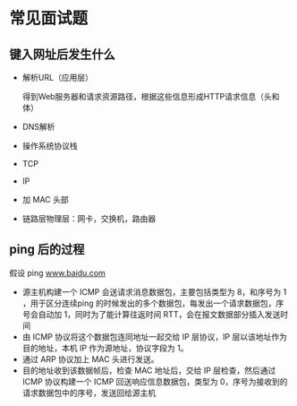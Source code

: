 # 常见面试题

## 键入网址后发生什么

- 解析URL（应用层）

    得到Web服务器和请求资源路径，根据这些信息形成HTTP请求信息（头和体）

- DNS解析

- 操作系统协议栈

- TCP

- IP

- 加 MAC 头部

- 链路层物理层：网卡，交换机，路由器



## ping 后的过程

假设 ping www.baidu.com

- 源主机构建一个 ICMP 会送请求消息数据包，主要包括类型为 8，和序号为 1 ，用于区分连续ping 的时候发出的多个数据包，每发出一个请求数据包，序号会自动加 1，同时为了能计算往返时间 RTT，会在报文数据部分插入发送时间
- 由 ICMP 协议将这个数据包连同地址一起交给 IP 层协议，IP 层以该地址作为目的地址，本机 IP 作为源地址，协议字段为 1。
- 通过 ARP 协议加上 MAC 头进行发送。
- 目的地址收到该数据帧后，检查 MAC 地址后，交给 IP 层检查，然后通过 ICMP 协议构建一个 ICMP 回送响应信息数据包，类型为 0，序号为接收到的请求数据包中的序号，发送回给源主机 
